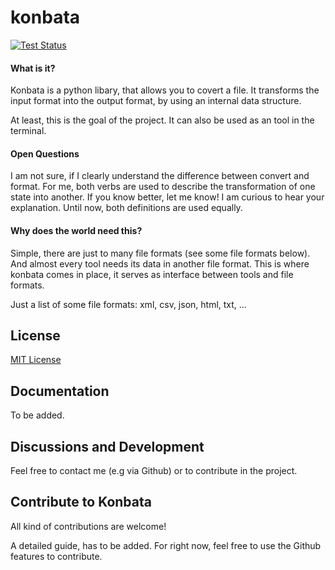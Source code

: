 # konbata
[![Test Status](https://travis-ci.org/jzeuner/konbata.svg?branch=master)](https://travis-ci.org/jzeuner/konbata)

#### What is it?
Konbata is a python libary, that allows you to covert a file.
It transforms the input format into the output format, by using an internal data structure.

At least, this is the goal of the project.
It can also be used as an tool in the terminal.

#### Open Questions
I am not sure, if I clearly understand the difference between convert and format.
For me, both verbs are used to describe the transformation of one state into another.
If you know better, let me know! I am curious to hear your explanation.
Until now, both definitions are used equally.

#### Why does the world need this?
Simple, there are just to many file formats (see some file formats below).
And almost every tool needs its data in another file format.
This is where konbata comes in place, it serves as interface between tools and file formats.


Just a list of some file formats:
xml, csv, json, html, txt, ...

## License
[MIT License](https://github.com/jzeuner/konbata/blob/master/LICENSE)

## Documentation
To be added.

## Discussions and Development
Feel free to contact me (e.g via Github) or to contribute in the project.

## Contribute to Konbata
All kind of contributions are welcome!

A detailed guide, has to be added. For right now, feel free to use the Github features to contribute.
